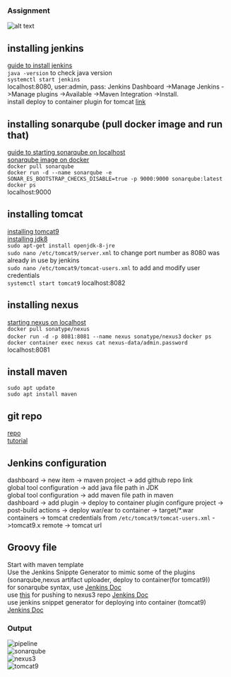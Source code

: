 ### Assignment ###  
![alt text](https://github.com/jasonltr/KCMavenWebProject/blob/master/Images/Screenshot%20from%202022-04-25%2015-06-51.png)  

## installing jenkins ##  
[guide to install jenkins](https://www.jenkins.io/doc/book/installing/linux/)  
`java -version` to check java version  
`systemctl start jenkins`  
localhost:8080, user:admin, pass: 
Jenkins Dashboard ->Manage Jenkins ->Manage plugins ->Available ->Maven Integration ->Install.  
install deploy to container plugin for tomcat  [link](https://www.middlewareinventory.com/blog/jenkins-tomcat-deploy-deploying-application-tomcat-using-jenkins/)  


## installing sonarqube (pull docker image and run that) ##  
[guide to starting sonarqube on localhost](https://docs.sonarqube.org/latest/setup/get-started-2-minutes/)  
[sonarqube image on docker](https://hub.docker.com/_/sonarqube/)  
`docker pull sonarqube`  
`docker run -d --name sonarqube -e SONAR_ES_BOOTSTRAP_CHECKS_DISABLE=true -p 9000:9000 sonarqube:latest`  
`docker ps`  
localhost:9000  

## installing tomcat ##  
[installing tomcat9](https://linuxhint.com/install_apache_tomcat_server_ubuntu/)  
[installing jdk8](http://openjdk.java.net/install/index.html)  
`sudo apt-get install openjdk-8-jre`  
`sudo nano /etc/tomcat9/server.xml` to change port number as 8080 was already in use by jenkins  
`sudo nano /etc/tomcat9/tomcat-users.xml` to add and modify user credentials  
`systemctl start tomcat9`
localhost:8082  

## installing nexus ##  
[starting nexus on localhost](https://ahgh.medium.com/how-to-setup-sonatype-nexus-3-repository-manager-using-docker-7ff89bc311ce)  
`docker pull sonatype/nexus`  
`docker run -d -p 8081:8081 --name nexus sonatype/nexus3`
`docker ps`
`docker container exec nexus cat nexus-data/admin.password`  
localhost:8081  

## install maven ##  
`sudo apt update`  
`sudo apt install maven`  

## git repo ##  
[repo](https://github.com/jasonltr/KCMavenWebProject)  
[tutorial](https://www.youtube.com/watch?v=meaD9y1RPNc)  

## Jenkins configuration ##  
dashboard -> new item -> maven project -> add github repo link  
global tool configuration -> add java file path in JDK  
global tool configuration -> add maven file path in maven  
dashboard -> add plugin -> deploy to container plugin
configure project -> post-build actions -> deploy war/ear to container -> target/*.war  
containers -> tomcat credentials from  `/etc/tomcat9/tomcat-users.xml` ->tomcat9.x remote -> tomcat url  

## Groovy file ##  
Start with maven template  
Use the Jenkins Snippte Generator to mimic some of the plugins (sonarqube,nexus artifact uploader, deploy to container(for tomcat9))  
for sonarqube syntax, use [Jenkins Doc](https://www.jenkins.io/doc/pipeline/steps/sonar/)  
use [this](https://www.youtube.com/watch?v=ftTjxztcT14) for pushing to nexus3 repo [Jenkins Doc](https://www.jenkins.io/doc/pipeline/steps/nexus-artifact-uploader/)  
use jenkins snippet generator for deploying into container (tomcat9) [Jenkins Doc](https://www.jenkins.io/doc/pipeline/steps/deploy/#deploy-deploy-warear-to-a-container)  

### Output ###  
![pipeline](https://github.com/jasonltr/KCMavenWebProject/blob/master/Images/pipeline%20success.jpg)  
![sonarqube](https://github.com/jasonltr/KCMavenWebProject/blob/master/Images/Sonarqube%20success.png)  
![nexus3](https://github.com/jasonltr/KCMavenWebProject/blob/master/Images/nexus3%20success.png)  
![tomcat9](https://github.com/jasonltr/KCMavenWebProject/blob/master/Images/tomcat9%20success.png)  